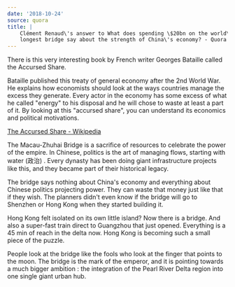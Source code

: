 ```yaml
---
date: '2018-10-24'
source: quora
title: |
    Clément Renaud\'s answer to What does spending \$20bn on the world\'s
    longest bridge say about the strength of China\'s economy? - Quora
---
```


There is this very interesting book by French writer Georges Bataille
called the Accursed Share.

Bataille published this treaty of general economy after the 2nd World
War. He explains how economists should look at the ways countries manage
the excess they generate. Every actor in the economy has some excess of
what he called "energy" to his disposal and he will chose to waste at
least a part of it. By looking at this "accursed share", you can
understand its economics and political motivations.

[The Accursed Share -
Wikipedia](https://en.m.wikipedia.org/wiki/The_Accursed_Share)

The Macau-Zhuhai Bridge is a sacrifice of resources to celebrate the
power of the empire. In Chinese, politics is the art of managing flows,
starting with water (政治) . Every dynasty has been doing giant
infrastructure projects like this, and they became part of their
historical legacy.

The bridge says nothing about China's economy and everything about
Chinese politics projecting power. They can waste that money just like
that if they wish. The planners didn\'t even know if the bridge will go
to Shenzhen or Hong Kong when they started building it.

Hong Kong felt isolated on its own little island? Now there is a bridge.
And also a super-fast train direct to Guangzhou that just opened.
Everything is a 45 min of reach in the delta now. Hong Kong is becoming
such a small piece of the puzzle.

People look at the bridge like the fools who look at the finger that
points to the moon. The bridge is the mark of the emperor, and it is
pointing towards a much bigger ambition : the integration of the Pearl
River Delta region into one single giant urban hub.
